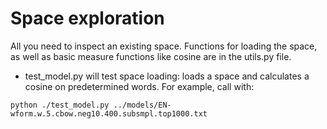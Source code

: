 # Space exploration

All you need to inspect an existing space. Functions for loading the space, as well as basic measure functions like cosine are in the utils.py file.

* test_model.py will test space loading: loads a space and calculates a cosine on predetermined words. For example, call with:

`python ./test_model.py ../models/EN-wform.w.5.cbow.neg10.400.subsmpl.top1000.txt`

